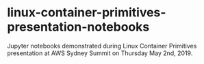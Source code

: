 # linux-container-primitives-presentation-notebooks
Jupyter notebooks demonstrated during Linux Container Primitives presentation at AWS Sydney Summit on Thursday May 2nd, 2019.
